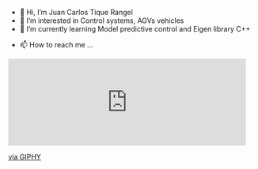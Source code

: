 - 👋 Hi, I’m Juan Carlos Tique Rangel
- 👀 I’m interested in Control systems, AGVs vehicles
- 🌱 I’m currently learning Model predictive control and Eigen library C++

[comment]: <> (💞️ I’m looking to collaborate on ...)

- 📫 How to reach me ...

<iframe src="https://giphy.com/embed/WBeIZ2zK5c0yafETBd" width="480" height="176" frameBorder="0" class="giphy-embed" allowFullScreen></iframe><p><a href="https://giphy.com/gifs/kamasport-calcio-kama-appkama-WBeIZ2zK5c0yafETBd">via GIPHY</a></p>

<!---
JuanCarlos-TiqueRangel/JuanCarlos-TiqueRangel is a ✨ special ✨ repository because its `README.md` (this file) appears on your GitHub profile.
You can click the Preview link to take a look at your changes.
--->
